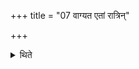 +++
title = "07 वाग्यत एतां रात्रिन्"

+++

<details><summary>थिते</summary>

7. He stands or sits with his voice restrained during that night. 

</details>
